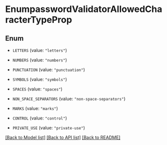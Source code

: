 # EnumpasswordValidatorAllowedCharacterTypeProp

## Enum


* `LETTERS` (value: `"letters"`)

* `NUMBERS` (value: `"numbers"`)

* `PUNCTUATION` (value: `"punctuation"`)

* `SYMBOLS` (value: `"symbols"`)

* `SPACES` (value: `"spaces"`)

* `NON_SPACE_SEPARATORS` (value: `"non-space-separators"`)

* `MARKS` (value: `"marks"`)

* `CONTROL` (value: `"control"`)

* `PRIVATE_USE` (value: `"private-use"`)


[[Back to Model list]](../README.md#documentation-for-models) [[Back to API list]](../README.md#documentation-for-api-endpoints) [[Back to README]](../README.md)


